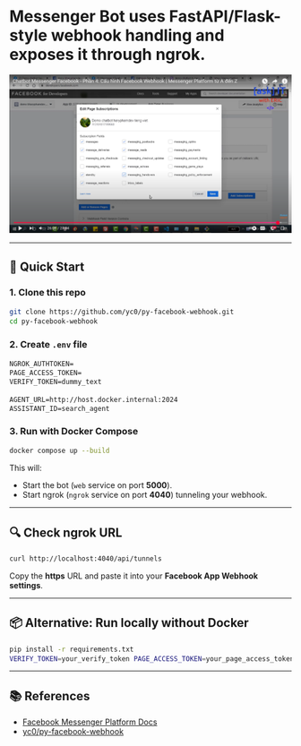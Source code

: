 # Messenger Bot uses **FastAPI/Flask-style webhook handling** and exposes it through **ngrok**.

<img src="./agent_subcription_fields.png" width="600" alt="agent subcription fields"/>

---

## 🚀 Quick Start



### 1. Clone this repo
```bash
git clone https://github.com/yc0/py-facebook-webhook.git
cd py-facebook-webhook
```

### 2. Create `.env` file
```.env
NGROK_AUTHTOKEN=
PAGE_ACCESS_TOKEN=
VERIFY_TOKEN=dummy_text

AGENT_URL=http://host.docker.internal:2024
ASSISTANT_ID=search_agent
```

### 3. Run with Docker Compose
```bash
docker compose up --build
```

This will:
- Start the bot (`web` service on port **5000**).
- Start ngrok (`ngrok` service on port **4040**) tunneling your webhook.

---

## 🔍 Check ngrok URL
```bash
curl http://localhost:4040/api/tunnels
```

Copy the **https** URL and paste it into your **Facebook App Webhook settings**.

---

## 📦 Alternative: Run locally without Docker
```bash
pip install -r requirements.txt
VERIFY_TOKEN=your_verify_token PAGE_ACCESS_TOKEN=your_page_access_token python -m app.py
```

---

## 📚 References
- [Facebook Messenger Platform Docs](https://developers.facebook.com/docs/messenger-platform/)
- [yc0/py-facebook-webhook](https://github.com/yc0/py-facebook-webhook)
